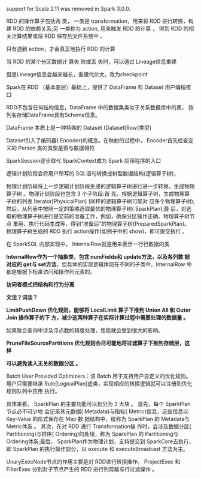 support for Scala 2.11 was removed in Spark 3.0.0.



RDD 的操作算子包括两 类， 一类是 transformation，用来将 RDD 进行转换，构建 RDD 的依赖关系;另 一类称为 action, 用来触发 RDD 的计算 ， 得到 RDD 的相关计算结果或将 RDD 保存到文件系统中 。

只有遇到 action，才会真正地执行 RDD 的计算



当 RDD 的某个分区数据计 算失 败或丢 失时，可以通过 Lineage信息重建

但是Lineage信息会越来越长，重建代价大。改为checkpoint



Spark在 RDD （基本底层）基础上，提供了 DataFrame 和 Dataset 用户编程接口



RDD不包含任何结构信息，DataFrame 中的数据集类似于关系数据库中的表， 按列名存储DataFrame具有Schema信息。

DataFrame 本质上是一种特殊的 Dataset (Dataset[Row]类型)

Dataset引入了编码器( Encoder)的概念。在映射的过程中， Encoder首先检查定义的 Person 类的类型是否与数据相符



SparkSession逐步取代 SparkContext成为 Spark 应用程序的入口



逻辑计划阶段会将用户所写的 SQL语句转换成树型数据结构(逻辑算子树)，

物理计划阶段将上一步逻辑计划阶段生成的逻辑算子树进行进一步转换，生成物理算子树 。物理计划阶段也包含 3 个子阶段:首 先，根据逻辑算子树，生成物理算子树的列表 Iterator[PhysicalPlan] (同样的逻辑算子树可能对 应多个物理算子树);然后，从列表中按照一定的策略选取最优的物理算子树( SparkPlan);最 后，对选取的物理算子树进行提交前的准备工作，例如，确保分区操作正确、物理算子树节点 重用、执行代码生成等，得到“准备后”的物理算子树(PreparedSparkPlan)。物理算子树生成的 RDD 执行 action操作(如例子中的 show)，即可提交执行 。



在 SparkSQL 内部实现中， InternalRow就是用来表示一行行数据的类

**InternalRow作为一个抽象类，包含 numFields和 update方法，以及各列数 据对应的 get与 set方法**，但具体的实现逻辑体现在不同的子类中。InternalRow 中都是根据下标来访问和操作列元素的。



**访问者模式把结构和行为分离**



**文法？词法？**





**LimitPushDown 优化规则，能够将 LocalLimit 算子下推到 Union All 和 Outer Join 操作算子的下 方，减少这两种算子在实际计算过程中需要处理的数据量 。**



如果聚合查询中涉及浮点数的精度处理，性能就会受到很大的影响。

**PruneFileSourcePartitions 优化规则会尽可能地将过滤算子下推到存储层，这样**

**可以避免读入无关的数据分区 。**

Batch User Provided Optimizers：该 Batch 用于支持用户自定义的优化规则。用户只需要继承 Rule[LogicalPlan]虚类，实现相应的转换逻辑就可以注册到优化规则队列中应用 执行。





具体来看， SparkPlan 的主要功能可以划分为 3 大块 。 首先，每个 SparkPlan 节点必不可少地 会记录其元数据( Metadata)与指标( Metric)信息，这些信息以 Key-Value 的形式保存在 Map 数 据结构中，统称为 SparkPlan 的 Metadata与 Metric体系 。 其次，在对 RDD 进行 Transformation操 作时，会涉及数据分区( Partitioning)与排序( Ordering)的处理，称为 SparkPlan 的 Partitioning与 Ordering体系;最后， SparkPlan作为物理计划，支持提交到 SparkCore去执行，即 SparkPlan 的执行操作部分，以 execute 和 executeBroadcast 方法为主。



UnaryExecNode节点的作用主要是对 RDD进行转换操作。 ProjectExec 和 FilterExec 分别对子节点产生的 RDD 进行列剪裁与行过滤操作 。